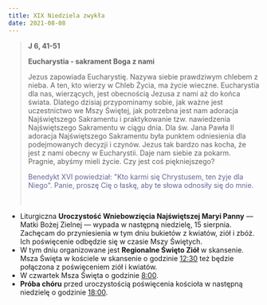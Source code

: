 ```yaml
---
title: XIX Niedziela zwykła
date: 2021-08-08
---
```


> **J 6, 41-51**
>
> **Eucharystia - sakrament Boga z nami**
>
> Jezus zapowiada Eucharystię. Nazywa siebie prawdziwym chlebem z nieba. A ten, kto wierzy w Chleb Życia, ma życie wieczne. Eucharystia dla nas, wierzących, jest obecnością Jezusa z nami aż do końca świata. Dlatego dzisiaj przypominamy sobie, jak ważne jest uczestnictwo we Mszy Świętej, jak potrzebna jest nam adoracja Najświętszego Sakramentu i praktykowanie tzw. nawiedzenia Najświętszego Sakramentu w ciągu dnia. Dla św. Jana Pawła II adoracja Najświętszego Sakramentu była punktem odniesienia dla podejmowanych decyzji i czynów. Jezus tak bardzo nas kocha, że jest z nami obecny w Eucharystii. Daje nam siebie za pokarm. Pragnie, abyśmy mieli życie. Czy jest coś piękniejszego?
>
> <span style="color: #666699;">Benedykt XVI powiedział: "Kto karmi się Chrystusem, ten żyje dla Niego". Panie, proszę Cię o łaskę, aby te słowa odnosiły się do mnie. </span>
>
> &nbsp;

- Liturgiczna **Uroczystość Wniebowzięcia Najświętszej Maryi Panny** — Matki Bożej Zielnej — wypada w następną niedzielę, 15 sierpnia. Zachęcam do przyniesienia w tym dniu bukietów z kwiatów, ziół i zbóż. Ich poświęcenie odbędzie się w czasie Mszy Świętych.
- W tym dniu organizowane jest **Regionalne Święto Ziół** w skansenie. Msza Święta w kościele w skansenie o godzinie <u>12:30</u> też będzie połączona z poświęceniem ziół i kwiatów.
- W czwartek Msza Święta o godzinie <u>8:00</u>.
- **Próba chóru** przed uroczystością poświęcenia kościoła w następną niedzielę o godzinie <u>18:00</u>.
